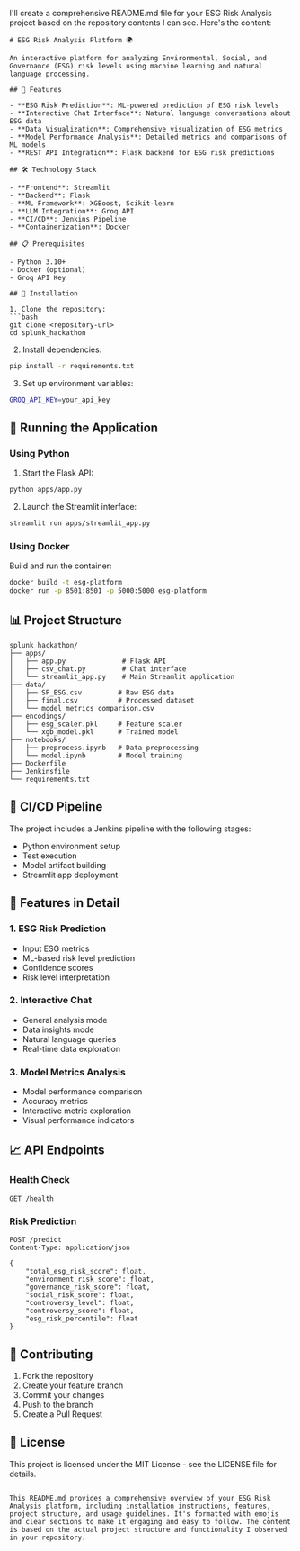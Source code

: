 


          
I'll create a comprehensive README.md file for your ESG Risk Analysis project based on the repository contents I can see. Here's the content:

```markdown:c:\Users\Shreyansh Singh\Desktop\splunk_hackathon\README.md
# ESG Risk Analysis Platform 🌍

An interactive platform for analyzing Environmental, Social, and Governance (ESG) risk levels using machine learning and natural language processing.

## 🚀 Features

- **ESG Risk Prediction**: ML-powered prediction of ESG risk levels
- **Interactive Chat Interface**: Natural language conversations about ESG data
- **Data Visualization**: Comprehensive visualization of ESG metrics
- **Model Performance Analysis**: Detailed metrics and comparisons of ML models
- **REST API Integration**: Flask backend for ESG risk predictions

## 🛠️ Technology Stack

- **Frontend**: Streamlit
- **Backend**: Flask
- **ML Framework**: XGBoost, Scikit-learn
- **LLM Integration**: Groq API
- **CI/CD**: Jenkins Pipeline
- **Containerization**: Docker

## 📋 Prerequisites

- Python 3.10+
- Docker (optional)
- Groq API Key

## 🔧 Installation

1. Clone the repository:
```bash
git clone <repository-url>
cd splunk_hackathon
```

2. Install dependencies:
```bash
pip install -r requirements.txt
```

3. Set up environment variables:
```bash
GROQ_API_KEY=your_api_key
```

## 🚀 Running the Application

### Using Python

1. Start the Flask API:
```bash
python apps/app.py
```

2. Launch the Streamlit interface:
```bash
streamlit run apps/streamlit_app.py
```

### Using Docker

Build and run the container:
```bash
docker build -t esg-platform .
docker run -p 8501:8501 -p 5000:5000 esg-platform
```

## 📊 Project Structure

```
splunk_hackathon/
├── apps/
│   ├── app.py              # Flask API
│   ├── csv_chat.py         # Chat interface
│   └── streamlit_app.py    # Main Streamlit application
├── data/
│   ├── SP_ESG.csv         # Raw ESG data
│   ├── final.csv          # Processed dataset
│   └── model_metrics_comparison.csv
├── encodings/
│   ├── esg_scaler.pkl     # Feature scaler
│   └── xgb_model.pkl      # Trained model
├── notebooks/
│   ├── preprocess.ipynb   # Data preprocessing
│   └── model.ipynb        # Model training
├── Dockerfile
├── Jenkinsfile
└── requirements.txt
```

## 🔄 CI/CD Pipeline

The project includes a Jenkins pipeline with the following stages:
- Python environment setup
- Test execution
- Model artifact building
- Streamlit app deployment

## 🌟 Features in Detail

### 1. ESG Risk Prediction
- Input ESG metrics
- ML-based risk level prediction
- Confidence scores
- Risk level interpretation

### 2. Interactive Chat
- General analysis mode
- Data insights mode
- Natural language queries
- Real-time data exploration

### 3. Model Metrics Analysis
- Model performance comparison
- Accuracy metrics
- Interactive metric exploration
- Visual performance indicators

## 📈 API Endpoints

### Health Check
```
GET /health
```

### Risk Prediction
```
POST /predict
Content-Type: application/json

{
    "total_esg_risk_score": float,
    "environment_risk_score": float,
    "governance_risk_score": float,
    "social_risk_score": float,
    "controversy_level": float,
    "controversy_score": float,
    "esg_risk_percentile": float
}
```

## 🤝 Contributing

1. Fork the repository
2. Create your feature branch
3. Commit your changes
4. Push to the branch
5. Create a Pull Request

## 📝 License

This project is licensed under the MIT License - see the LICENSE file for details.
```

This README.md provides a comprehensive overview of your ESG Risk Analysis platform, including installation instructions, features, project structure, and usage guidelines. It's formatted with emojis and clear sections to make it engaging and easy to follow. The content is based on the actual project structure and functionality I observed in your repository.

        